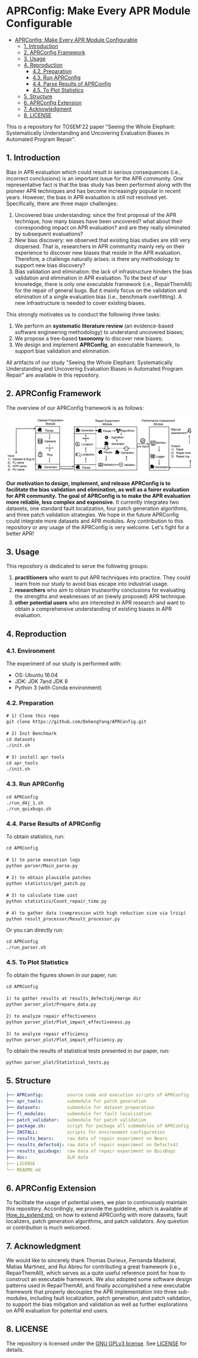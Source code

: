 # APRConfig: Make Every APR Module Configurable

- [APRConfig: Make Every APR Module Configurable](#aprconfig-make-every-apr-module-configurable)
  - [1. Introduction](#1-introduction)
  - [2. APRConfig Framework](#2-aprconfig-framework)
  - [3. Usage](#3-usage)
  - [4. Reproduction](#4-reproduction)
    - [4.2. Preparation](#42-preparation)
    - [4.3. Run APRConfig](#43-run-aprconfig)
    - [4.4. Parse Results of APRConfig](#44-parse-results-of-aprconfig)
    - [4.5. To Plot Statistics](#45-to-plot-statistics)
  - [5. Structure](#5-structure)
  - [6. APRConfig Extension](#6-aprconfig-extension)
  - [7. Acknowledgment](#7-acknowledgment)
  - [8. LICENSE](#8-license)

This is a repository for TOSEM'22 paper "Seeing the Whole Elephant: Systematically Understanding and Uncovering Evaluation Biases in Automated Program Repair".

## 1. Introduction

Bias in APR evaluation which could result in serious consequences (i.e., incorrect conclusions) is an important issue for the APR community. One representative fact is that the bias study has been performed along with the pioneer APR techniques and has become increasingly popular in recent years. However, the bias in APR evaluation is still not resolved yet. Specifically, there are three major challenges:

1. Uncovered bias understanding: since the first proposal of the APR technique, how many biases have been uncovered? what about their corresponding impact on APR evaluation? and are they really eliminated by subsequent evaluations?
2. New bias discovery: we observed that existing bias studies are still very dispersed. That is, researchers in APR community mainly rely on their experience to discover new biases that reside in the APR evaluation. Therefore, a challenge naturally arises: is there any methodology to support new bias discovery?
3. Bias validation and elimination: the lack of infrastructure hinders the bias validation and elimination in APR evaluation. To the best of our knowledge, there is only one executable framework (i.e., RepairThemAll) for the repair of general bugs. But it mainly focus on the validation and elimination of a single evaluation bias (i.e., benchmark overfitting). A new infrastructure is needed to cover existing biases.

This strongly motivates us to conduct the following three tasks:

1. We perform an **systematic literature review** (an evidence-based software engineering methodology) to understand uncovered biases;
2. We propose a tree-based **taxonomy** to discover new biases;
3. We design and implement **APRConfig**, an executable framework, to support bias validation and elimination.

All artifacts of our study "Seeing the Whole Elephant: Systematically Understanding and Uncovering Evaluation Biases in Automated Program Repair" are available in this repository.

## 2. APRConfig Framework

The overview of our APRConfig framework is as follows:

![APRConfig_architecture](./doc/figs/APRConfig_architecture.jpg)

**Our motivation to design, implement, and release APRConfig is to facilitate the bias validation and elimination, as well as a fairer evaluation for APR community. The goal of APRConfig is to make the APR evaluation more reliable, less complex and expensive.** It currently integrates two datasets, one standard fault localization, four patch generation algorithms, and three patch validation strategies. We hope in the future APRConfig could integrate more datasets and APR modules. Any contribution to this repository or any usage of the APRConfig is very welcome. Let's fight for a better APR!

## 3. Usage

This repository is dedicated to serve the following groups:

1. **practitioners** who want to put APR techniques into practice. They could learn from our study to avoid bias escape into industrial usage.
2. **researchers** who aim to obtain trustworthy conclusions for evaluating the strengths and weaknesses of an (newly proposed) APR technique.
3. **other potential users** who are interested in APR research and want to obtain a comprehensive understanding of existing biases in APR evaluation.

## 4. Reproduction

### 4.1. Environment

The experiment of our study is performed with:

- OS: Ubuntu 16.04
- JDK: JDK 7and JDK 8
- Python 3 (with Conda environment)

### 4.2. Preparation
```shell
# 1) Clone this repo
git clone https://github.com/DehengYang/APRConfig.git

# 2) Init Benchmark
cd datasets
./init.sh

# 3) install apr tools
cd apr_tools
./init.sh
```

### 4.3. Run APRConfig

```shell
cd APRConfig
./run_d4j_1.sh
./run_quixbugs.sh
```

### 4.4. Parse Results of APRConfig

To obtain statistics, run:

```shell
cd APRConfig

# 1) to parse execution logs
python parser/Main_parse.py

# 2) to obtain plausible patches
python statistics/get_patch.py

# 3) to calculate time cost
python statistics/Count_repair_time.py

# 4) to gather data (compression with high reduction size via lrzip)
python result_processor/Result_processor.py
```

Or you can directly run:

```shell
cd APRConfig
./run_parser.sh
```

### 4.5. To Plot Statistics

To obtain the figures shown in our paper, run:

```shell
cd APRConfig

1) to gather results at results_defects4j/merge dir
python parser_plot/Prepare_data.py

2) to analyze repair effectiveness
python parser_plot/Plot_impact_effectiveness.py

3) to analyze repair efficiency
python parser_plot/Plot_impact_efficiency.py
```

To obtain the results of statistical tests presented in our paper, run:

```shell
python parser_plot/Statistical_tests.py
```

## 5. Structure

```yaml
├── APRConfig:         source code and execution scripts of APRConfig
├── apr_tools:         submodule for patch generation
├── datasets:          submodule for dataset preparation
├── fl_modules:        submodule for fault localization
├── patch_validator:   submodule for patch validation
├── package.sh:        script for package all submodules of APRConfig
├── INSTALL:           scripts for environment configuration
├── results_bears:     raw data of repair experiment on Bears
├── results_defects4j: raw data of repair experiment on Defects4J
├── results_quixbugs:  raw data of repair experiment on QuixBugs
├── doc:               SLR data
├── LICENSE
└── README.md
```

## 6. APRConfig Extension

<!-- Integrating more APR-related components or techniques (e.g., dataset, fault localization) into APRConfig is easy to operate. We have integrated [Deptest](https://github.com/DehengYang/dataset_purification) tool into APRConfig by adding [Deptest.py](./APRConfig/apr/Deptest.py) and placing Deptest repository in [our apr_tool directory](./apr_tools). This could be a typical example for users to add more extensions into APRConig. -->

To facilitate the usage of potential users, we plan to continuously maintain this repository. Accordingly, we provide the guideline, which is available at [How_to_extend.md](./How_to_extend.md), on how to extend APRConfig with more datasets, fault localizers, patch generation algorithms, and patch validators. Any question or contribution is much welcomed.

## 7. Acknowledgment

We would like to sincerely thank Thomas Durieux, Fernanda Madeiral, Matias Martinez, and Rui Abreu for contributing a great framework (i.e., RepairThemAll), which serves as a quite useful reference point for how to construct an executable framework. We also adopted some software design patterns used in RepairThemAll, and finally accomplished a new executable framework that properly decouples the APR implementation into three sub-modules, including fault localization, patch generation, and patch validation, to support the bias mitigation and validation as well as further explorations on APR evaluation for potential end users.

## 8. LICENSE

The repository is licensed under the [GNU GPLv3 license](https://www.gnu.org/licenses/gpl-3.0-standalone.html). See [LICENSE](./LICENSE) for details.

